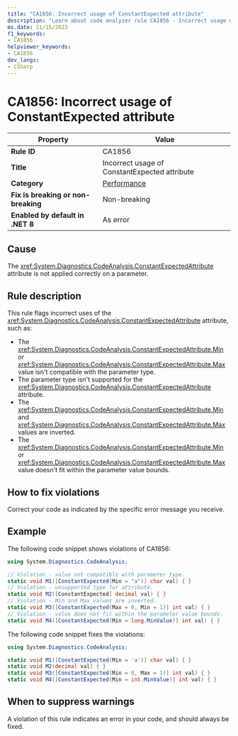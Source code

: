 ```yaml
---
title: "CA1856: Incorrect usage of ConstantExpected attribute"
description: "Learn about code analyzer rule CA1856 - Incorrect usage of ConstantExpected attribute"
ms.date: 11/15/2023
f1_keywords:
- CA1856
helpviewer_keywords:
- CA1856
dev_langs:
- CSharp
---
```


# CA1856: Incorrect usage of ConstantExpected attribute

| Property                            | Value                                         |
|-------------------------------------|-----------------------------------------------|
| **Rule ID**                         | CA1856                                        |
| **Title**                           | Incorrect usage of ConstantExpected attribute |
| **Category**                        | [Performance](performance-warnings.md)        |
| **Fix is breaking or non-breaking** | Non-breaking                                  |
| **Enabled by default in .NET 8**    | As error                                      |

## Cause

The <xref:System.Diagnostics.CodeAnalysis.ConstantExpectedAttribute> attribute is not applied correctly on a parameter.

## Rule description

This rule flags incorrect uses of the <xref:System.Diagnostics.CodeAnalysis.ConstantExpectedAttribute> attribute, such as:

- The <xref:System.Diagnostics.CodeAnalysis.ConstantExpectedAttribute.Min> or <xref:System.Diagnostics.CodeAnalysis.ConstantExpectedAttribute.Max> value isn't compatible with the parameter type.
- The parameter type isn't supported for the <xref:System.Diagnostics.CodeAnalysis.ConstantExpectedAttribute> attribute.
- The <xref:System.Diagnostics.CodeAnalysis.ConstantExpectedAttribute.Min> and <xref:System.Diagnostics.CodeAnalysis.ConstantExpectedAttribute.Max> values are inverted.
- The <xref:System.Diagnostics.CodeAnalysis.ConstantExpectedAttribute.Min> or <xref:System.Diagnostics.CodeAnalysis.ConstantExpectedAttribute.Max> value doesn't fit within the parameter value bounds.

## How to fix violations

Correct your code as indicated by the specific error message you receive.

## Example

The following code snippet shows violations of CA1856:

```csharp
using System.Diagnostics.CodeAnalysis;

// Violation - value not compatible with parameter type.
static void M1([ConstantExpected(Min = "a")] char val) { }
// Violation - unsupported type for attribute.
static void M2([ConstantExpected] decimal val) { }
// Violation - Min and Max values are inverted.
static void M3([ConstantExpected(Max = 0, Min = 1)] int val) { }
// Violation - value does not fit within the parameter value bounds.
static void M4([ConstantExpected(Min = long.MinValue)] int val) { }
```

The following code snippet fixes the violations:

```csharp
using System.Diagnostics.CodeAnalysis;

static void M1([ConstantExpected(Min = 'a')] char val) { }
static void M2(decimal val) { }
static void M3([ConstantExpected(Min = 0, Max = 1)] int val) { }
static void M4([ConstantExpected(Min = int.MinValue)] int val) { }
```

## When to suppress warnings

A violation of this rule indicates an error in your code, and should always be fixed.
